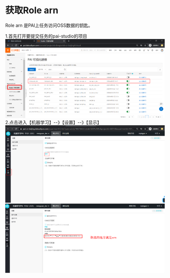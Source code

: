 # 获取Role arn

Role arn 是PAI上任务访问OSS数据的钥匙。

1.首先打开要提交任务的pai-studio的项目
![image.png](../images/other/Role1.png)
2.点击进入【机器学习】--》【设置】--》【显示】
![image.png](../images/other/Role2.png)
![image.png](../images/other/Role3.png)
